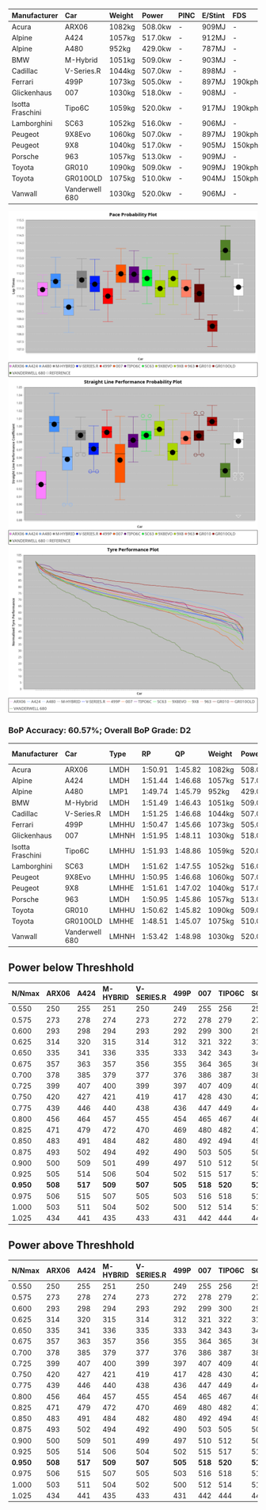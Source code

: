 | Manufacturer     | Car            | Weight | Power   | PINC    | E/Stint | FDS     |
|:-|:-|:-|:-|:-|:-|:-|
| Acura            | ARX06          | 1082kg | 508.0kw |    -    | 909MJ   |    -    |
| Alpine           | A424           | 1057kg | 517.0kw |    -    | 912MJ   |    -    |
| Alpine           | A480           | 952kg  | 429.0kw |    -    | 787MJ   |    -    |
| BMW              | M-Hybrid       | 1051kg | 509.0kw |    -    | 903MJ   |    -    |
| Cadillac         | V-Series.R     | 1044kg | 507.0kw |    -    | 898MJ   |    -    |
| Ferrari          | 499P           | 1073kg | 505.0kw |    -    | 897MJ   | 190kph  |
| Glickenhaus      | 007            | 1030kg | 518.0kw |    -    | 908MJ   |    -    |
| Isotta Fraschini | Tipo6C         | 1059kg | 520.0kw |    -    | 917MJ   | 190kph  |
| Lamborghini      | SC63           | 1052kg | 516.0kw |    -    | 906MJ   |    -    |
| Peugeot          | 9X8Evo         | 1060kg | 507.0kw |    -    | 897MJ   | 190kph  |
| Peugeot          | 9X8            | 1040kg | 517.0kw |    -    | 905MJ   | 150kph  |
| Porsche          | 963            | 1057kg | 513.0kw |    -    | 909MJ   |    -    |
| Toyota           | GR010          | 1090kg | 509.0kw |    -    | 909MJ   | 190kph  |
| Toyota           | GR010OLD       | 1075kg | 510.0kw |    -    | 904MJ   | 150kph  |
| Vanwall          | Vanderwell 680 | 1030kg | 520.0kw |    -    | 906MJ   |    -    |

![PACECHART](./IMG/ACOMETHOD.png)
![STRAIGHTLINEPERFORMANCECHART](./IMG/ACOMETHOD_sp.png)
![TYREPERFORMANCECHART](./IMG/ACOMETHOD_tw.png)

### BoP Accuracy: 60.57%; Overall BoP Grade: D2
| Manufacturer     | Car            | Type  | RP      | QP      | Weight | Power¹  | Threshhold | PINC    | Power²   | E/Stint | AVG Vmax  | FDS     | RDLC | L/Stint | BOP-Grade | Model Accuracy | Model Points | Match%  | SimDiff |
|:-|:-|:-|:-|:-|:-|:-|:-|:-|:-|:-|:-|:-|:-|:-|:-|:-|:-|:-|:-|
| Acura            | ARX06          | LMDH  | 1:50.91 | 1:45.82 | 1082kg | 508.0kw | 210.0kph   |    -    | 508.00kw |  909MJ  | 278.15kph |    -    | 0.99 | 34      | -C1       | 100.00%        | 996          | 76.40%  | #       |
| Alpine           | A424           | LMDH  | 1:51.44 | 1:46.68 | 1057kg | 517.0kw | 210.0kph   |    -    | 517.00kw |  912MJ  | 291.66kph |    -    | 1.00 | 34      | +B2       | 99.61%         | 762          | 83.81%  | #       |
| Alpine           | A480           | LMP1  | 1:49.74 | 1:45.79 |  952kg | 429.0kw | 210.0kph   |    -    | 429.00kw |  787MJ  | 281.95kph |    -    | 0.97 | 32      | -Ω1       | 100.00%        | 1173         | 30.20%  | #       |
| BMW              | M-Hybrid       | LMDH  | 1:51.49 | 1:46.43 | 1051kg | 509.0kw | 210.0kph   |    -    | 509.00kw |  903MJ  | 288.93kph |    -    | 1.01 | 34      | +B1       | 100.00%        | 1826         | 85.98%  | #       |
| Cadillac         | V-Series.R     | LMDH  | 1:51.25 | 1:46.68 | 1044kg | 507.0kw | 210.0kph   |    -    | 507.00kw |  898MJ  | 286.58kph |    -    | 1.02 | 34      | ~A1       | 99.00%         | 3184         | 95.03%  | #       |
| Ferrari          | 499P           | LMHHU | 1:50.47 | 1:45.66 | 1073kg | 505.0kw | 210.0kph   |    -    | 505.00kw |  897MJ  | 288.06kph | 190kph  | 1.02 | 34      | -C2       | 98.07%         | 3550         | 71.99%  | #       |
| Glickenhaus      | 007            | LMHNH | 1:51.95 | 1:48.11 | 1030kg | 518.0kw | 210.0kph   |    -    | 518.00kw |  908MJ  | 286.35kph |    -    | 0.97 | 34      | +E1       | 94.48%         | 2311         | 57.20%  | #       |
| Isotta Fraschini | Tipo6C         | LMHHU | 1:51.93 | 1:48.86 | 1059kg | 520.0kw | 210.0kph   |    -    | 520.00kw |  917MJ  | 288.94kph | 190kph  | 1.04 | 34      | +Ω1       | 96.81%         | 91           | 25.13%  | #       |
| Lamborghini      | SC63           | LMDH  | 1:51.62 | 1:47.55 | 1052kg | 516.0kw | 210.0kph   |    -    | 516.00kw |  906MJ  | 289.39kph |    -    | 1.03 | 34      | +C1       | 100.00%        | 529          | 76.55%  | #       |
| Peugeot          | 9X8Evo         | LMHHU | 1:50.95 | 1:46.68 | 1060kg | 507.0kw | 210.0kph   |    -    | 507.00kw |  897MJ  | 289.54kph | 190kph  | 0.99 | 34      | -A2       | 99.21%         | 377          | 92.66%  | #       |
| Peugeot          | 9X8            | LMHHE | 1:51.61 | 1:47.02 | 1040kg | 517.0kw | 210.0kph   |    -    | 517.00kw |  905MJ  | 287.12kph | 150kph  | 1.03 | 34      | +B1       | 99.52%         | 4561         | 87.56%  | #       |
| Porsche          | 963            | LMDH  | 1:50.95 | 1:45.86 | 1057kg | 513.0kw | 210.0kph   |    -    | 513.00kw |  909MJ  | 288.60kph |    -    | 1.00 | 34      | -A2       | 99.96%         | 10176        | 94.92%  | #       |
| Toyota           | GR010          | LMHHU | 1:50.62 | 1:45.82 | 1090kg | 509.0kw | 210.0kph   |    -    | 509.00kw |  909MJ  | 286.81kph | 190kph  | 0.99 | 34      | -C1       | 99.95%         | 5509         | 78.68%  | #       |
| Toyota           | GR010OLD       | LMHHE | 1:48.51 | 1:45.07 | 1075kg | 510.0kw | 210.0kph   |    -    | 510.00kw |  904MJ  | 290.59kph | 150kph  | 1.00 | 34      | -Ω2       | 100.00%        | 351          | -49.97% | #       |
| Vanwall          | Vanderwell 680 | LMHNH | 1:53.42 | 1:48.98 | 1030kg | 520.0kw | 210.0kph   |    -    | 520.00kw |  906MJ  | 284.49kph |    -    | 1.01 | 34      | +Ω1       | 99.23%         | 387          | 2.47%   | #       |

## Power below Threshhold
| N/Nmax    | ARX06   | A424    | M-HYBRID | V-SERIES.R | 499P    | 007     | TIPO6C  | SC63    | 9X8EVO  | 9X8     | 963     | GR010   | GR010OLD | VANDERWELL 680 | ​     | RPM      | A480    |
|:-|:-|:-|:-|:-|:-|:-|:-|:-|:-|:-|:-|:-|:-|:-|:-|:-|:-|
|  0.550    |  250    |  255    |  251     |  250       |  249    |  255    |  256    |  254    |  250    |  255    |  253    |  251    |  251     |  256           |  ​    |   --     |   -     |
|  0.575    |  273    |  278    |  274     |  273       |  272    |  278    |  279    |  277    |  273    |  278    |  276    |  274    |  274     |  279           |  ​    |   --     |   -     |
|  0.600    |  293    |  298    |  294     |  293       |  292    |  299    |  300    |  298    |  293    |  298    |  296    |  294    |  295     |  300           |  ​    |   --     |   -     |
|  0.625    |  314    |  320    |  315     |  314       |  312    |  321    |  322    |  319    |  314    |  320    |  317    |  315    |  316     |  322           |  ​    |   --     |   -     |
|  0.650    |  335    |  341    |  336     |  335       |  333    |  342    |  343    |  340    |  335    |  341    |  338    |  336    |  337     |  343           |  ​    |   --     |   -     |
|  0.675    |  357    |  363    |  357     |  356       |  355    |  364    |  365    |  362    |  356    |  363    |  360    |  357    |  358     |  365           |  ​    |   --     |   -     |
|  0.700    |  378    |  385    |  379     |  377       |  376    |  386    |  387    |  384    |  377    |  385    |  382    |  379    |  380     |  387           |  ​    |   --     |   -     |
|  0.725    |  399    |  407    |  400     |  399       |  397    |  407    |  409    |  406    |  399    |  407    |  403    |  400    |  401     |  409           |  ​    |   --     |   -     |
|  0.750    |  420    |  427    |  421     |  419       |  417    |  428    |  430    |  427    |  419    |  427    |  424    |  421    |  422     |  430           |  ​    |   --     |   -     |
|  0.775    |  439    |  446    |  440     |  438       |  436    |  447    |  449    |  446    |  438    |  446    |  443    |  440    |  441     |  449           |  ​    |  5000    |  252    |
|  0.800    |  456    |  464    |  457     |  455       |  454    |  465    |  467    |  463    |  455    |  464    |  461    |  457    |  458     |  467           |  ​    |  5500    |  297    |
|  0.825    |  471    |  479    |  472     |  470       |  469    |  480    |  482    |  478    |  470    |  479    |  476    |  472    |  473     |  482           |  ​    |  6000    |  332    |
|  0.850    |  483    |  491    |  484     |  482       |  480    |  492    |  494    |  490    |  482    |  491    |  487    |  484    |  485     |  494           |  ​    |  6500    |  375    |
|  0.875    |  493    |  502    |  494     |  492       |  490    |  503    |  505    |  501    |  492    |  502    |  498    |  494    |  495     |  505           |  ​    |  7000    |  419    |
|  0.900    |  500    |  509    |  501     |  499       |  497    |  510    |  512    |  508    |  499    |  509    |  505    |  501    |  502     |  512           |  ​    |  7500    |  430    |
|  0.925    |  505    |  514    |  506     |  504       |  502    |  515    |  517    |  513    |  504    |  514    |  510    |  506    |  507     |  517           |  ​    |  8000    |  426    |
| **0.950** | **508** | **517** | **509**  | **507**    | **505** | **518** | **520** | **516** | **507** | **517** | **513** | **509** | **510**  | **520**        | **​** | **8500** | **429** |
|  0.975    |  506    |  515    |  507     |  505       |  503    |  516    |  518    |  514    |  505    |  515    |  511    |  507    |  508     |  518           |  ​    |  9000    |  214    |
|  1.000    |  503    |  511    |  504     |  502       |  500    |  512    |  514    |  510    |  502    |  511    |  507    |  504    |  505     |  514           |  ​    |   --     |   -     |
|  1.025    |  434    |  441    |  435     |  433       |  431    |  442    |  444    |  441    |  433    |  441    |  438    |  435    |  436     |  444           |  ​    |   --     |   -     |

## Power above Threshhold
| N/Nmax    | ARX06   | A424    | M-HYBRID | V-SERIES.R | 499P    | 007     | TIPO6C  | SC63    | 9X8EVO  | 9X8     | 963     | GR010   | GR010OLD | VANDERWELL 680 | ​     | RPM      | A480    |
|:-|:-|:-|:-|:-|:-|:-|:-|:-|:-|:-|:-|:-|:-|:-|:-|:-|:-|
|  0.550    |  250    |  255    |  251     |  250       |  249    |  255    |  256    |  254    |  250    |  255    |  253    |  251    |  251     |  256           |  ​    |   --     |   -     |
|  0.575    |  273    |  278    |  274     |  273       |  272    |  278    |  279    |  277    |  273    |  278    |  276    |  274    |  274     |  279           |  ​    |   --     |   -     |
|  0.600    |  293    |  298    |  294     |  293       |  292    |  299    |  300    |  298    |  293    |  298    |  296    |  294    |  295     |  300           |  ​    |   --     |   -     |
|  0.625    |  314    |  320    |  315     |  314       |  312    |  321    |  322    |  319    |  314    |  320    |  317    |  315    |  316     |  322           |  ​    |   --     |   -     |
|  0.650    |  335    |  341    |  336     |  335       |  333    |  342    |  343    |  340    |  335    |  341    |  338    |  336    |  337     |  343           |  ​    |   --     |   -     |
|  0.675    |  357    |  363    |  357     |  356       |  355    |  364    |  365    |  362    |  356    |  363    |  360    |  357    |  358     |  365           |  ​    |   --     |   -     |
|  0.700    |  378    |  385    |  379     |  377       |  376    |  386    |  387    |  384    |  377    |  385    |  382    |  379    |  380     |  387           |  ​    |   --     |   -     |
|  0.725    |  399    |  407    |  400     |  399       |  397    |  407    |  409    |  406    |  399    |  407    |  403    |  400    |  401     |  409           |  ​    |   --     |   -     |
|  0.750    |  420    |  427    |  421     |  419       |  417    |  428    |  430    |  427    |  419    |  427    |  424    |  421    |  422     |  430           |  ​    |   --     |   -     |
|  0.775    |  439    |  446    |  440     |  438       |  436    |  447    |  449    |  446    |  438    |  446    |  443    |  440    |  441     |  449           |  ​    |  5000    |  252    |
|  0.800    |  456    |  464    |  457     |  455       |  454    |  465    |  467    |  463    |  455    |  464    |  461    |  457    |  458     |  467           |  ​    |  5500    |  297    |
|  0.825    |  471    |  479    |  472     |  470       |  469    |  480    |  482    |  478    |  470    |  479    |  476    |  472    |  473     |  482           |  ​    |  6000    |  332    |
|  0.850    |  483    |  491    |  484     |  482       |  480    |  492    |  494    |  490    |  482    |  491    |  487    |  484    |  485     |  494           |  ​    |  6500    |  375    |
|  0.875    |  493    |  502    |  494     |  492       |  490    |  503    |  505    |  501    |  492    |  502    |  498    |  494    |  495     |  505           |  ​    |  7000    |  419    |
|  0.900    |  500    |  509    |  501     |  499       |  497    |  510    |  512    |  508    |  499    |  509    |  505    |  501    |  502     |  512           |  ​    |  7500    |  430    |
|  0.925    |  505    |  514    |  506     |  504       |  502    |  515    |  517    |  513    |  504    |  514    |  510    |  506    |  507     |  517           |  ​    |  8000    |  426    |
| **0.950** | **508** | **517** | **509**  | **507**    | **505** | **518** | **520** | **516** | **507** | **517** | **513** | **509** | **510**  | **520**        | **​** | **8500** | **429** |
|  0.975    |  506    |  515    |  507     |  505       |  503    |  516    |  518    |  514    |  505    |  515    |  511    |  507    |  508     |  518           |  ​    |  9000    |  214    |
|  1.000    |  503    |  511    |  504     |  502       |  500    |  512    |  514    |  510    |  502    |  511    |  507    |  504    |  505     |  514           |  ​    |   --     |   -     |
|  1.025    |  434    |  441    |  435     |  433       |  431    |  442    |  444    |  441    |  433    |  441    |  438    |  435    |  436     |  444           |  ​    |   --     |   -     |
